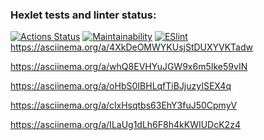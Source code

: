 ### Hexlet tests and linter status:
[![Actions Status](https://github.com/aelnko/frontend-project-lvl1/workflows/hexlet-check/badge.svg)](https://github.com/aelnko/frontend-project-lvl1/actions)
[![Maintainability](https://api.codeclimate.com/v1/badges/a99a88d28ad37a79dbf6/maintainability)](https://codeclimate.com/github/codeclimate/codeclimate/maintainability)
[![ESlint](https://github.com/aelnko/frontend-project-lvl1/actions/workflows/eslint.yml/badge.svg)](https://github.com/aelnko/frontend-project-lvl1/actions/workflows/eslint.yml)
https://asciinema.org/a/4XkDeOMWYKUsjStDUXYVKTadw

https://asciinema.org/a/whQ8EVHYuJGW9x6m5Ike59vIN

https://asciinema.org/a/oHbS0IBHLqfTiBJjuzyISEX4q

https://asciinema.org/a/clxHsqtbs63EhY3fuJ50CpmyV

https://asciinema.org/a/ILaUg1dLh6F8h4kKWIUDcK2z4